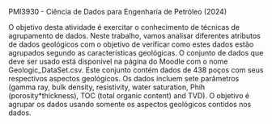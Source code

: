 PMI3930 - Ciência de Dados para Engenharia de Petróleo (2024)

O objetivo desta atividade é exercitar o conhecimento de técnicas de agrupamento de dados. Neste trabalho, vamos analisar diferentes atributos de dados geológicos com o objetivo de verificar como estes dados estão agrupados segundo as características geológicas. O conjunto de dados que deve ser usado está disponível na página do Moodle com o nome Geologic_DataSet.csv. Este conjunto contém dados de 438 poços com seus respectivos aspectos geológicos. Os dados incluem sete parâmetros (gamma ray, bulk density, resistivity, water saturation, Phih (porosity\*thickness), TOC (total organic content) and TVD). O objetivo é agrupar os dados usando somente os aspectos geológicos contidos nos dados.
